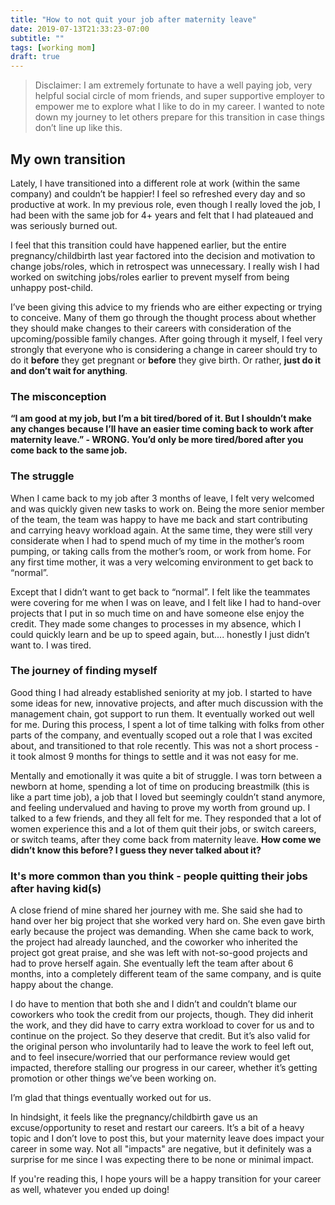 ```yaml
---
title: "How to not quit your job after maternity leave"
date: 2019-07-13T21:33:23-07:00
subtitle: ""
tags: [working mom]
draft: true
---
```


> Disclaimer: I am extremely fortunate to have a well paying job, very helpful social circle of mom friends, and super supportive employer to empower me to explore what I like to do in my career. I wanted to note down my journey to let others prepare for this transition in case things don’t line up like this. 

## My own transition

Lately, I have transitioned into a different role at work (within the same company) and couldn’t be happier! I feel so refreshed every day and so productive at work. In my previous role, even though I really loved the job, I had been with the same job for 4+ years and felt that I had plateaued and was seriously burned out. 

I feel that this transition could have happened earlier, but the entire pregnancy/childbirth last year factored into the decision and motivation to change jobs/roles, which in retrospect was unnecessary. I really wish I had worked on switching jobs/roles earlier to prevent myself from being unhappy post-child. 

I’ve been giving this advice to my friends who are either expecting or trying to conceive. Many of them go through the thought process about whether they should make changes to their careers with consideration of the upcoming/possible family changes. After going through it myself, I feel very strongly that everyone who is considering a change in career should try to do it **before** they get pregnant or **before** they give birth. Or rather, **just do it and don’t wait for anything**. 

### The misconception
**“I am good at my job, but I’m a bit tired/bored of it. But I shouldn’t make any changes because I’ll have an easier time coming back to work after maternity leave.” - WRONG. You’d only be more tired/bored after you come back to the same job.**


### The struggle

When I came back to my job after 3 months of leave, I felt very welcomed and was quickly given new tasks to work on. Being the more senior member of the team, the team was happy to have me back and start contributing and carrying heavy workload again. At the same time, they were still very considerate when I had to spend much of my time in the mother’s room pumping, or taking calls from the mother’s room, or work from home. For any first time mother, it was a very welcoming environment to get back to “normal”.

Except that I didn’t want to get back to “normal”. I felt like the teammates were covering for me when I was on leave, and I felt like I had to hand-over projects that I put in so much time on and have someone else enjoy the credit. They made some changes to processes in my absence, which I could quickly learn and be up to speed again, but.... honestly I just didn’t want to. I was tired. 

### The journey of finding myself
Good thing I had already established seniority at my job. I started to have some ideas for new, innovative projects, and after much discussion with the management chain, got support to run them. It eventually worked out well for me. During this process, I spent a lot of time talking with folks from other parts of the company, and eventually scoped out a role that I was excited about, and transitioned to that role recently. This was not a short process - it took almost 9 months for things to settle and it was not easy for me. 

Mentally and emotionally it was quite a bit of struggle. I was torn between a newborn at home, spending a lot of time on producing breastmilk (this is like a part time job), a job that I loved but seemingly couldn’t stand anymore, and feeling undervalued and having to prove my worth from ground up. I talked to a few friends, and they all felt for me. They responded that a lot of women experience this and a lot of them quit their jobs, or switch careers, or switch teams, after they come back from maternity leave. **How come we didn’t know this before? I guess they never talked about it?**

### It's more common than you think - people quitting their jobs after having kid(s)
A close friend of mine shared her journey with me. She said she had to hand over her big project that she worked very hard on. She even gave birth early because the project was demanding. When she came back to work, the project had already launched, and the coworker who inherited the project got great praise, and she was left with not-so-good projects and had to prove herself again. She eventually left the team after about 6 months, into a completely different team of the same company, and is quite happy about the change. 

I do have to mention that both she and I didn’t and couldn’t blame our coworkers who took the credit from our projects, though. They did inherit the work, and they did have to carry extra workload to cover for us and to continue on the project. So they deserve that credit. But it’s also valid for the original person who involuntarily had to leave the work to feel left out, and to feel insecure/worried that our performance review would get impacted, therefore stalling our progress in our career, whether it’s getting promotion or other things we’ve been working on. 

I’m glad that things eventually worked out for us.  

In hindsight, it feels like the pregnancy/childbirth gave us an excuse/opportunity to reset and restart our careers. It’s a bit of a heavy topic and I don’t love to post this, but your maternity leave does impact your career in some way. Not all "impacts" are negative, but it definitely was a surprise for me since I was expecting there to be none or minimal impact. 

If you're reading this, I hope yours will be a happy transition for your career as well, whatever you ended up doing! 
<!--stackedit_data:
eyJoaXN0b3J5IjpbMTA0NDAxNDg1Nl19
-->
